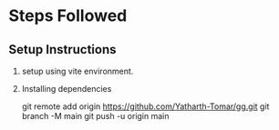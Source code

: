 # Steps Followed

## Setup Instructions
1. setup using vite environment.
2. Installing dependencies


    git remote add origin https://github.com/Yatharth-Tomar/gg.git
git branch -M main
git push -u origin main